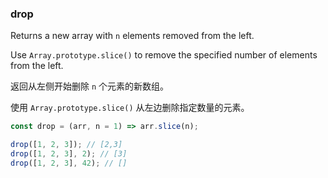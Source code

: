 ### drop

Returns a new array with `n` elements removed from the left.

Use `Array.prototype.slice()` to remove the specified number of elements from the left.

返回从左侧开始删除 `n` 个元素的新数组。

使用 `Array.prototype.slice()` 从左边删除指定数量的元素。

```js
const drop = (arr, n = 1) => arr.slice(n);
```

```js
drop([1, 2, 3]); // [2,3]
drop([1, 2, 3], 2); // [3]
drop([1, 2, 3], 42); // []
```
